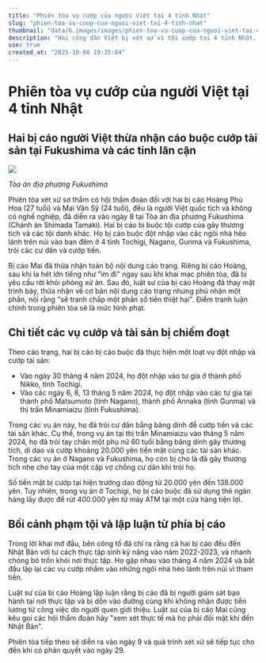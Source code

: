 ```yaml
---
title: "Phiên tòa vụ cướp của người Việt tại 4 tỉnh Nhật"
slug: "phien-toa-vu-cuop-cua-nguoi-viet-tai-4-tinh-nhat"
thumbnail: "data/6.images/images/phien-toa-vu-cuop-cua-nguoi-viet-tai-4-tinh-nhat.webp"
description: "Hai công dân Việt bị xét xử vì tội cướp tại 4 tỉnh Nhật. Một người nhận tội, người còn lại gây rối. Phiên tòa tập trung vào mức án và nguyên nhân phạm tội."
use: true
created_at: "2025-10-08 19:35:04"
---
```


# Phiên tòa vụ cướp của người Việt tại 4 tỉnh Nhật

## Hai bị cáo người Việt thừa nhận cáo buộc cướp tài sản tại Fukushima và các tỉnh lân cận

![](/images/20251008-00000121-asahi-000-2-view.webp)

*Tòa án địa phương Fukushima*

Phiên tòa xét xử sơ thẩm có hội thẩm đoàn đối với hai bị cáo Hoàng Phú Hoa (27 tuổi) và Mai Văn Sỹ (24 tuổi), đều là người Việt quốc tịch và không có nghề nghiệp, đã diễn ra vào ngày 8 tại Tòa án địa phương Fukushima (Chánh án Shimada Tamaki). Hai bị cáo bị buộc tội cướp của gây thương tích và các tội danh khác. Họ bị cáo buộc đột nhập vào các ngôi nhà hẻo lánh trên núi vào ban đêm ở 4 tỉnh Tochigi, Nagano, Gunma và Fukushima, trói các cư dân và cướp tiền.

Bị cáo Mai đã thừa nhận toàn bộ nội dung cáo trạng. Riêng bị cáo Hoàng, sau khi la hét lớn tiếng như "im đi" ngay sau khi khai mạc phiên tòa, đã bị yêu cầu rời khỏi phòng xử án. Sau đó, luật sư của bị cáo Hoàng đã thay mặt trình bày, thừa nhận về cơ bản nội dung cáo trạng nhưng phủ nhận một phần, nói rằng "sẽ tranh chấp một phần số tiền thiệt hại". Điểm tranh luận chính trong phiên tòa sẽ là mức hình phạt.

## Chi tiết các vụ cướp và tài sản bị chiếm đoạt

Theo cáo trạng, hai bị cáo bị cáo buộc đã thực hiện một loạt vụ đột nhập và cướp tài sản:
*   Vào ngày 30 tháng 4 năm 2024, họ đột nhập vào tư gia ở thành phố Nikko, tỉnh Tochigi.
*   Vào các ngày 6, 8, 13 tháng 5 năm 2024, họ đột nhập vào các tư gia tại thành phố Matsumoto (tỉnh Nagano), thành phố Annaka (tỉnh Gunma) và thị trấn Minamiaizu (tỉnh Fukushima).

Trong các vụ án này, họ đã trói cư dân bằng băng dính để cướp tiền và các tài sản khác. Cụ thể, trong vụ án tại thị trấn Minamiaizu vào tháng 5 năm 2024, họ đã trói tay chân một phụ nữ 60 tuổi bằng băng dính gây thương tích, dí dao và cướp khoảng 20.000 yên tiền mặt cùng các tài sản khác. Trong các vụ án ở Nagano và Fukushima, họ còn bị cho là đã gây thương tích nhẹ cho tay của một cặp vợ chồng cư dân khi trói họ.

Số tiền mặt bị cướp tại hiện trường dao động từ 20.000 yên đến 138.000 yên. Tuy nhiên, trong vụ án ở Tochigi, họ bị cáo buộc đã sử dụng thẻ ngân hàng lấy được để rút 400.000 yên từ máy ATM tại một cửa hàng tiện lợi.

## Bối cảnh phạm tội và lập luận từ phía bị cáo

Trong lời khai mở đầu, bên công tố đã chỉ ra rằng cả hai bị cáo đều đến Nhật Bản với tư cách thực tập sinh kỹ năng vào năm 2022-2023, và nhanh chóng bỏ trốn khỏi nơi thực tập. Họ gặp nhau vào tháng 4 năm 2024 và bắt đầu lặp lại các vụ cướp nhắm vào những ngôi nhà hẻo lánh trên núi vì tham tiền.

Luật sư của bị cáo Hoàng lập luận rằng bị cáo đã bị người giám sát bạo hành tại nơi thực tập và bị dồn vào đường cùng khi không nhận được tiền lương từ công việc do người quen giới thiệu. Luật sư của bị cáo Mai cũng kêu gọi các hội thẩm đoàn hãy "xem xét thực tế mà họ phải đối mặt khi đến Nhật Bản".

Phiên tòa tiếp theo sẽ diễn ra vào ngày 9 và quá trình xét xử sẽ tiếp tục cho đến khi có phán quyết vào ngày 29.